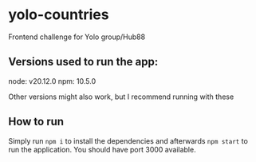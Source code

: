 # yolo-countries
Frontend challenge for Yolo group/Hub88

## Versions used to run the app:
node: v20.12.0
npm: 10.5.0

Other versions might also work, but I recommend running with these

## How to run
Simply run `npm i` to install the dependencies and afterwards `npm start` to run the application.
You should have port 3000 available. 